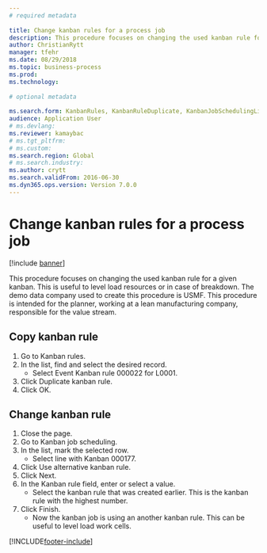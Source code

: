 ```yaml
--- 
# required metadata 
 
title: Change kanban rules for a process job
description: This procedure focuses on changing the used kanban rule for a given kanban. 
author: ChristianRytt
manager: tfehr 
ms.date: 08/29/2018
ms.topic: business-process 
ms.prod:  
ms.technology:  
 
# optional metadata 
 
ms.search.form: KanbanRules, KanbanRuleDuplicate, KanbanJobSchedulingListPage, LeanRuleReassignmentWizard, KanbanReassignRuleLookup   
audience: Application User 
# ms.devlang:  
ms.reviewer: kamaybac
# ms.tgt_pltfrm:  
# ms.custom:  
ms.search.region: Global
# ms.search.industry: 
ms.author: crytt
ms.search.validFrom: 2016-06-30 
ms.dyn365.ops.version: Version 7.0.0 
---
```

# Change kanban rules for a process job

[!include [banner](../../includes/banner.md)]

This procedure focuses on changing the used kanban rule for a given kanban. This is useful to level load resources or in case of breakdown. The demo data company used to create this procedure is USMF. This procedure is intended for the planner, working at a lean manufacturing company, responsible for the value stream.


## Copy kanban rule
1. Go to Kanban rules.
2. In the list, find and select the desired record.
    * Select Event Kanban rule 000022 for L0001.  
3. Click Duplicate kanban rule.
4. Click OK.

## Change kanban rule
1. Close the page.
2. Go to Kanban job scheduling.
3. In the list, mark the selected row.
    * Select line with Kanban 000177.  
4. Click Use alternative kanban rule.
5. Click Next.
6. In the Kanban rule field, enter or select a value.
    * Select the kanban rule that was created earlier. This is the kanban rule with the highest number.  
7. Click Finish.
    * Now the kanban job is using an another kanban rule. This can be useful to level load work cells.  



[!INCLUDE[footer-include](../../../includes/footer-banner.md)]